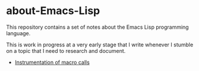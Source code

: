 # about-Emacs-Lisp
This repository contains a set of notes about the Emacs Lisp programming
language.

This is work in progress at a very early stage that I write whenever I stumble
on a topic that I need to research and document.

- [Instrumentation of macro calls](doc/macro-edebug-spec.rst)
